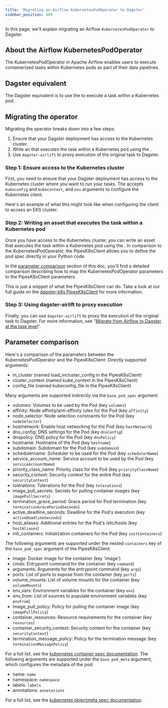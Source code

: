 ```yaml
---
title: 'Migrating an Airflow KubernetesPodOperator to Dagster'
sidebar_position: 400
---
```


In this page, we'll explain migrating an Airflow `KubernetesPodOperator` to Dagster.

## About the Airflow KubernetesPodOperator

The KubernetesPodOperator in Apache Airflow enables users to execute containerized tasks within Kubernetes pods as part of their data pipelines.

<CodeExample path="docs_snippets/docs_snippets/integrations/airlift/operator_migration/kubernetes_pod_operator.py" />

## Dagster equivalent

The Dagster equivalent is to use the <PyObject section="libraries" object="PipesK8sClient" module="dagster_k8s"/> to execute a task within a Kubernetes pod.

<CodeExample path="docs_snippets/docs_snippets/integrations/airlift/operator_migration/using_k8s_pipes.py" />

## Migrating the operator

Migrating the operator breaks down into a few steps:

1. Ensure that your Dagster deployment has access to the Kubernetes cluster.
2. Write an <PyObject section="assets" object="asset" module="dagster"/> that executes the task within a Kubernetes pod using the <PyObject section="libraries" object="PipesK8sClient" module="dagster_k8s"/>.
3. Use `dagster-airlift` to proxy execution of the original task to Dagster.

### Step 1: Ensure access to the Kubernetes cluster

First, you need to ensure that your Dagster deployment has access to the Kubernetes cluster where you want to run your tasks. The <PyObject section="libraries" object="PipesK8sClient" module="dagster_k8s"/> accepts `kubeconfig` and `kubecontext`, and `env` arguments to configure the Kubernetes client.

Here's an example of what this might look like when configuring the client to access an EKS cluster:

<CodeExample
  path="docs_snippets/docs_snippets/integrations/airlift/operator_migration/k8s_eks_fake_example.py"
  startAfter="start_client"
  endBefore="end_client"
/>

### Step 2: Writing an asset that executes the task within a Kubernetes pod

Once you have access to the Kubernetes cluster, you can write an asset that executes the task within a Kubernetes pod using the <PyObject section="libraries" object="PipesK8sClient" module="dagster_k8s"/>. In comparison to the KubernetesPodOperator, the PipesK8sClient allows you to define the pod spec directly in your Python code.

In the [parameter comparison](#parameter-comparison) section of this doc, you'll find a detailed comparison describing how to map the KubernetesPodOperator parameters to the PipesK8sClient parameters.

<CodeExample
  path="docs_snippets/docs_snippets/integrations/airlift/operator_migration/k8s_eks_fake_example.py"
  startAfter="start_asset"
  endBefore="end_asset"
/>

This is just a snippet of what the PipesK8sClient can do. Take a look at our full guide on the [dagster-k8s PipesK8sClient](/guides/build/external-pipelines/kubernetes-pipeline) for more information.

### Step 3: Using dagster-airlift to proxy execution

Finally, you can use `dagster-airlift` to proxy the execution of the original task to Dagster. For more information, see "[Migrate from Airflow to Dagster at the task level](../task-level-migration/)".

## Parameter comparison

Here's a comparison of the parameters between the KubernetesPodOperator and the PipesK8sClient: Directly supported arguments:

- in_cluster (named load_incluster_config in the PipesK8sClient)
- cluster_context (named kube_context in the PipesK8sClient)
- config_file (named kubeconfig_file in the PipesK8sClient)

Many arguments are supported indirectly via the `base_pod_spec` argument.

- volumes: Volumes to be used by the Pod (key `volumes`)
- affinity: Node affinity/anti-affinity rules for the Pod (key `affinity`)
- node_selector: Node selection constraints for the Pod (key `nodeSelector`)
- hostnetwork: Enable host networking for the Pod (key `hostNetwork`)
- dns_config: DNS settings for the Pod (key `dnsConfig`)
- dnspolicy: DNS policy for the Pod (key `dnsPolicy`)
- hostname: Hostname of the Pod (key `hostname`)
- subdomain: Subdomain for the Pod (key `subdomain`)
- schedulername: Scheduler to be used for the Pod (key `schedulerName`)
- service_account_name: Service account to be used by the Pod (key `serviceAccountName`)
- priority_class_name: Priority class for the Pod (key `priorityClassName`)
- security_context: Security context for the entire Pod (key `securityContext`)
- tolerations: Tolerations for the Pod (key `tolerations`)
- image_pull_secrets: Secrets for pulling container images (key `imagePullSecrets`)
- termination_grace_period: Grace period for Pod termination (key `terminationGracePeriodSeconds`)
- active_deadline_seconds: Deadline for the Pod's execution (key `activeDeadlineSeconds`)
- host_aliases: Additional entries for the Pod's /etc/hosts (key `hostAliases`)
- init_containers: Initialization containers for the Pod (key `initContainers`)

The following arguments are supported under the nested `containers` key of the `base_pod_spec` argument of the PipesK8sClient:

- image: Docker image for the container (key 'image')
- cmds: Entrypoint command for the container (key `command`)
- arguments: Arguments for the entrypoint command (key `args`)
- ports: List of ports to expose from the container (key `ports`)
- volume_mounts: List of volume mounts for the container (key `volumeMounts`)
- env_vars: Environment variables for the container (key `env`)
- env_from: List of sources to populate environment variables (key `envFrom`)
- image_pull_policy: Policy for pulling the container image (key `imagePullPolicy`)
- container_resources: Resource requirements for the container (key `resources`)
- container_security_context: Security context for the container (key `securityContext`)
- termination_message_policy: Policy for the termination message (key `terminationMessagePolicy`)

For a full list, see the [kubernetes container spec documentation](https://kubernetes.io/docs/reference/generated/kubernetes-api/v1.26/#container-v1-core). The following arguments are supported under the `base_pod_meta` argument, which configures the metadata of the pod:

- name: `name`
- namespace: `namespace`
- labels: `labels`
- annotations: `annotations`

For a full list, see the [kubernetes objectmeta spec documentation](https://kubernetes.io/docs/reference/generated/kubernetes-api/v1.26/#objectmeta-v1-meta).

